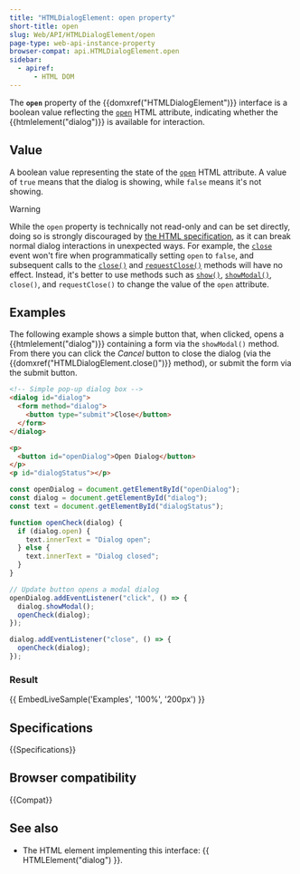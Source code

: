```yaml
---
title: "HTMLDialogElement: open property"
short-title: open
slug: Web/API/HTMLDialogElement/open
page-type: web-api-instance-property
browser-compat: api.HTMLDialogElement.open
sidebar:
  - apiref:
      - HTML DOM
---
```


The **`open`** property of the
{{domxref("HTMLDialogElement")}} interface is a boolean value reflecting the
[`open`](/en-US/docs/Web/HTML/Reference/Elements/dialog#open) HTML attribute, indicating whether the {{htmlelement("dialog")}} is
available for interaction.

## Value

A boolean value representing the state of the [`open`](/en-US/docs/Web/HTML/Reference/Elements/dialog#open) HTML attribute. A value of `true` means that the dialog is showing, while `false` means it's not showing.

> [!WARNING]
> While the `open` property is technically not read-only and can be set directly, doing so is strongly discouraged by [the HTML specification](https://html.spec.whatwg.org/multipage/interactive-elements.html#attr-dialog-closedby), as it can break normal dialog interactions in unexpected ways. For example, the [`close`](/en-US/docs/Web/API/HTMLDialogElement/close_event) event won't fire when programmatically setting `open` to `false`, and subsequent calls to the [`close()`](/en-US/docs/Web/API/HTMLDialogElement/close) and [`requestClose()`](/en-US/docs/Web/API/HTMLDialogElement/requestClose) methods will have no effect. Instead, it's better to use methods such as [`show()`](/en-US/docs/Web/API/HTMLDialogElement/show), [`showModal()`](/en-US/docs/Web/API/HTMLDialogElement/showModal), `close()`, and `requestClose()` to change the value of the `open` attribute.

## Examples

The following example shows a simple button that, when clicked, opens a
{{htmlelement("dialog")}} containing a form via the `showModal()` method.
From there you can click the _Cancel_ button to close the dialog (via the
{{domxref("HTMLDialogElement.close()")}} method), or submit the form via the submit
button.

```html
<!-- Simple pop-up dialog box -->
<dialog id="dialog">
  <form method="dialog">
    <button type="submit">Close</button>
  </form>
</dialog>

<p>
  <button id="openDialog">Open Dialog</button>
</p>
<p id="dialogStatus"></p>
```

```js
const openDialog = document.getElementById("openDialog");
const dialog = document.getElementById("dialog");
const text = document.getElementById("dialogStatus");

function openCheck(dialog) {
  if (dialog.open) {
    text.innerText = "Dialog open";
  } else {
    text.innerText = "Dialog closed";
  }
}

// Update button opens a modal dialog
openDialog.addEventListener("click", () => {
  dialog.showModal();
  openCheck(dialog);
});

dialog.addEventListener("close", () => {
  openCheck(dialog);
});
```

### Result

{{ EmbedLiveSample('Examples', '100%', '200px') }}

## Specifications

{{Specifications}}

## Browser compatibility

{{Compat}}

## See also

- The HTML element implementing this interface: {{ HTMLElement("dialog") }}.
